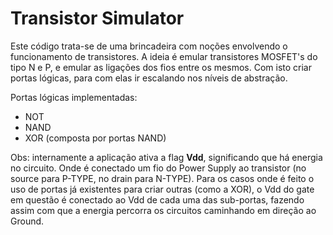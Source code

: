 # Transistor Simulator

Este código trata-se de uma brincadeira com noções envolvendo o funcionamento de transistores. A ideia é emular transistores MOSFET's do tipo N e P, e emular as ligações dos fios entre os mesmos. Com isto criar portas lógicas, para com elas ir escalando nos níveis de abstração.

Portas lógicas implementadas:
- NOT
- NAND
- XOR (composta por portas NAND)

Obs: internamente a aplicação ativa a flag <b>Vdd</b>, significando que há energia no circuito. Onde é conectado um fio do Power Supply ao transistor (no source para P-TYPE, no drain para N-TYPE). Para os casos onde é feito o uso de portas já existentes para criar outras (como a XOR), o Vdd do gate em questão é conectado ao Vdd de cada uma das sub-portas, fazendo assim com que a energia percorra os circuitos caminhando em direção ao Ground.


